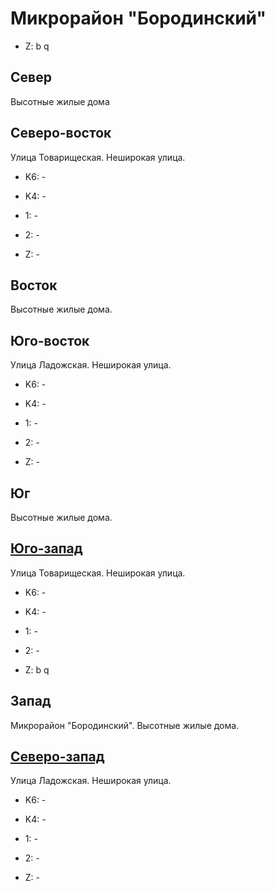 # Микрорайон "Бородинский"

* Z:    b   q

## Север

Высотные жилые дома

## Северо-восток

Улица Товарищеская.
Неширокая улица.

* K6:   -
* K4:   -
* 1:    -
* 2:    -

* Z:    -

## Восток

Высотные жилые дома.

## Юго-восток

Улица Ладожская.
Неширокая улица.

* K6:   -
* K4:   -
* 1:    -
* 2:    -

* Z:    -

## Юг

Высотные жилые дома.

## [Юго-запад](./11490040.md)

Улица Товарищеская.
Неширокая улица.

* K6:   -
* K4:   -
* 1:    -
* 2:    -

* Z:    b   q

## Запад

Микрорайон "Бородинский".
Высотные жилые дома.

## [Северо-запад](./11487032.md)

Улица Ладожская.
Неширокая улица.

* K6:   -
* K4:   -
* 1:    -
* 2:    -

* Z:    -
